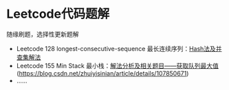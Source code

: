 # Leetcode代码题解

随缘刷题，选择性更新题解

- Leetcode 128 longest-consecutive-sequence 最长连续序列：[Hash法及并查集解法](https://blog.csdn.net/zhuiyisinian/article/details/107849181)
- Leetcode 155 Min Stack 最小栈：[解法分析及相关题目——获取队列最大值]()(https://blog.csdn.net/zhuiyisinian/article/details/107850671)
- ......

